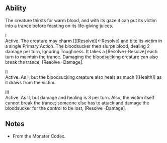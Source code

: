 ## Ability
The creature thirsts for warm blood, and with its gaze it can put its victim into a trance before feasting on its life-giving juices.

I<br>Active. The creature may charm \[[[Resolve]]←Resolve\] and bite its victim in a single Primary Action. The bloodsucker then slurps blood, dealing 2 damage per turn, ignoring Toughness. It takes a \[Resolve←Resolve\] each turn to maintain the trance. Damaging the bloodsucking creature can also break the trance, \[Resolve –Damage\].

II<br>Active. As I, but the bloodsucking creature also heals as much [[Health]] as it draws from the victim.

III<br>Active. As II, but damage and healing is 3 per turn. Also, the victim itself cannot break the trance; someone else has to attack and damage the bloodsucker for the control to be lost, \[Resolve –Damage\].
## Notes
* From the Monster Codex.